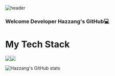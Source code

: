 ![header](https://capsule-render.vercel.app/api?type=waving&color=gradient&height=300&section=header&text=Hazzang%20&fontSize=90)
### Welcome Developer Hazzang's GitHub💻



# My Tech Stack
<img src="https://img.shields.io/badge/Java-3DDC84?style=flat-square&logo=Java&logoColor=white"/><img src="https://img.shields.io/badge/Spring-6DB33F?style=flat-square&logo=Spring&logoColor=white"/>


![Hazzang's GitHub stats](https://github-readme-stats.vercel.app/api?username=hazzang777&theme=gruvbox_light&show_icons=true)

